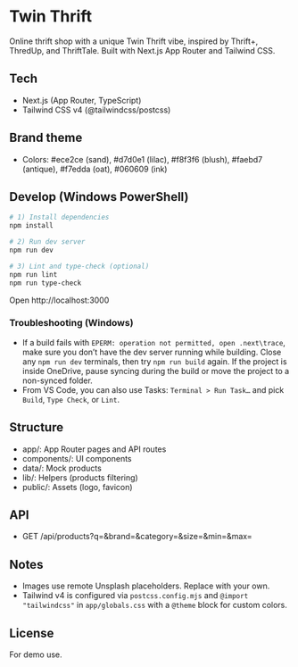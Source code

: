 # Twin Thrift

Online thrift shop with a unique Twin Thrift vibe, inspired by Thrift+, ThredUp, and ThriftTale. Built with Next.js App Router and Tailwind CSS.

## Tech
- Next.js (App Router, TypeScript)
- Tailwind CSS v4 (@tailwindcss/postcss)

## Brand theme
- Colors: #ece2ce (sand), #d7d0e1 (lilac), #f8f3f6 (blush), #faebd7 (antique), #f7edda (oat), #060609 (ink)

## Develop (Windows PowerShell)
```powershell
# 1) Install dependencies
npm install

# 2) Run dev server
npm run dev

# 3) Lint and type-check (optional)
npm run lint
npm run type-check
```

Open http://localhost:3000

### Troubleshooting (Windows)
- If a build fails with `EPERM: operation not permitted, open .next\trace`, make sure you don’t have the dev server running while building. Close any `npm run dev` terminals, then try `npm run build` again. If the project is inside OneDrive, pause syncing during the build or move the project to a non-synced folder.
- From VS Code, you can also use Tasks: `Terminal > Run Task…` and pick `Build`, `Type Check`, or `Lint`.

## Structure
- app/: App Router pages and API routes
- components/: UI components
- data/: Mock products
- lib/: Helpers (products filtering)
- public/: Assets (logo, favicon)

## API
- GET /api/products?q=&brand=&category=&size=&min=&max=

## Notes
- Images use remote Unsplash placeholders. Replace with your own.
- Tailwind v4 is configured via `postcss.config.mjs` and `@import "tailwindcss"` in `app/globals.css` with a `@theme` block for custom colors.

## License
For demo use.